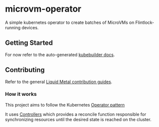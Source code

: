 # microvm-operator

A simple kubernetes operator to create batches of MicroVMs on Flintlock-running
devices.

## Getting Started

For now refer to the auto-generated [kubebuilder docs](/docs/kubebuilder.md).

## Contributing

Refer to the general [Liquid Metal contribution guides](https://weaveworks-liquidmetal.github.io/site/docs/category/guide-for-contributors/).

### How it works
This project aims to follow the Kubernetes [Operator pattern](https://kubernetes.io/docs/concepts/extend-kubernetes/operator/)

It uses [Controllers](https://kubernetes.io/docs/concepts/architecture/controller/) 
which provides a reconcile function responsible for synchronizing resources until the desired state is reached on the cluster.
